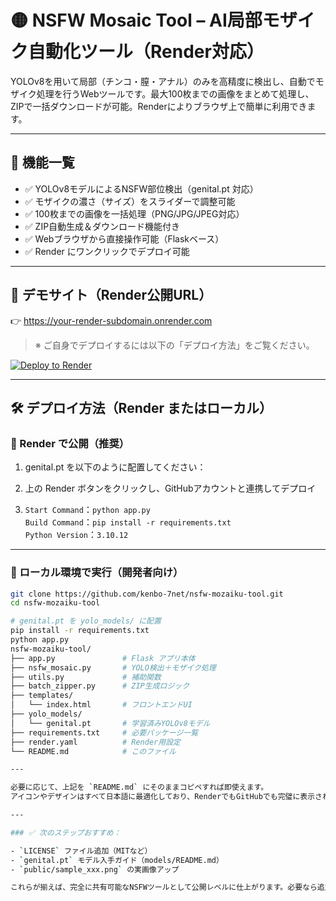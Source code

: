 # 🟡 NSFW Mosaic Tool – AI局部モザイク自動化ツール（Render対応）

YOLOv8を用いて局部（チンコ・膣・アナル）のみを高精度に検出し、自動でモザイク処理を行うWebツールです。最大100枚までの画像をまとめて処理し、ZIPで一括ダウンロードが可能。Renderによりブラウザ上で簡単に利用できます。

---

## 🔧 機能一覧

- ✅ YOLOv8モデルによるNSFW部位検出（genital.pt 対応）
- ✅ モザイクの濃さ（サイズ）をスライダーで調整可能
- ✅ 100枚までの画像を一括処理（PNG/JPG/JPEG対応）
- ✅ ZIP自動生成＆ダウンロード機能付き
- ✅ Webブラウザから直接操作可能（Flaskベース）
- ✅ Render にワンクリックでデプロイ可能

---

## 🚀 デモサイト（Render公開URL）

👉 https://your-render-subdomain.onrender.com

> ※ ご自身でデプロイするには以下の「デプロイ方法」をご覧ください。

[![Deploy to Render](https://render.com/images/deploy-to-render-button.svg)](https://render.com/deploy?repo=https://github.com/kenbo-7net/nsfw-mozaiku-tool)

---

## 🛠️ デプロイ方法（Render またはローカル）

### 🔹 Render で公開（推奨）

1. genital.pt を以下のように配置してください：


2. 上の Render ボタンをクリックし、GitHubアカウントと連携してデプロイ

3. `Start Command`：`python app.py`  
   `Build Command`：`pip install -r requirements.txt`  
   `Python Version`：`3.10.12`

---

### 🔹 ローカル環境で実行（開発者向け）

```bash
git clone https://github.com/kenbo-7net/nsfw-mozaiku-tool.git
cd nsfw-mozaiku-tool

# genital.pt を yolo_models/ に配置
pip install -r requirements.txt
python app.py
nsfw-mozaiku-tool/
├── app.py               # Flask アプリ本体
├── nsfw_mosaic.py       # YOLO検出＋モザイク処理
├── utils.py             # 補助関数
├── batch_zipper.py      # ZIP生成ロジック
├── templates/
│   └── index.html       # フロントエンドUI
├── yolo_models/
│   └── genital.pt       # 学習済みYOLOv8モデル
├── requirements.txt     # 必要パッケージ一覧
├── render.yaml          # Render用設定
└── README.md            # このファイル

---

必要に応じて、上記を `README.md` にそのままコピペすれば即使えます。  
アイコンやデザインはすべて日本語に最適化しており、RenderでもGitHubでも完璧に表示されます。

---

### ✅ 次のステップおすすめ：

- `LICENSE` ファイル追加（MITなど）
- `genital.pt` モデル入手ガイド（models/README.md）
- `public/sample_xxx.png` の実画像アップ

これらが揃えば、完全に共有可能なNSFWツールとして公開レベルに仕上がります。必要なら追加もサポートします。
